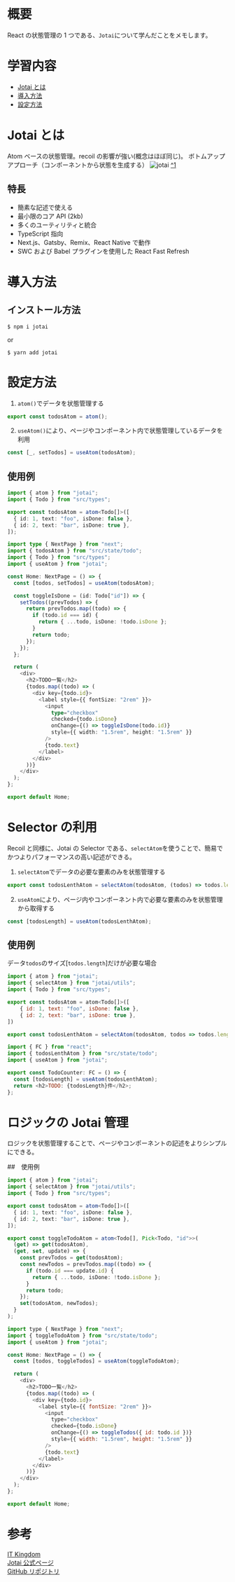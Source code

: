 <!--
title:   【React状態管理6】Jotai
tags:    react, state, jotai
private: false
-->

# 概要

React の状態管理の 1 つである、`Jotai`について学んだことをメモします。

# 学習内容

- [Jotai とは](#jotaiとは)
- [導入方法](#導入方法)
- [設定方法](#設定方法)

# Jotai とは

Atom ベースの状態管理。recoil の影響が強い(概念はほぼ同じ)。
ボトムアップアプローチ（コンポーネントから状態を生成する）
![jotai](https://storage.googleapis.com/candycode/jotai/jotai-mascot.png)
[^1](https://jotai.org/)

## 特長

- 簡素な記述で使える
- 最小限のコア API (2kb)
- 多くのユーティリティと統合
- TypeScript 指向
- Next.js、Gatsby、Remix、React Native で動作
- SWC および Babel プラグインを使用した React Fast Refresh

# 導入方法

## インストール方法

```
$ npm i jotai
```

or

```
$ yarn add jotai
```

# 設定方法

1. `atom()`でデータを状態管理する

```javascript
export const todosAtom = atom();
```

2. `useAtom()`により、ページやコンポーネント内で状態管理しているデータを利用

```javascript
const [_, setTodos] = useAtom(todosAtom);
```

## 使用例

```typescript :src/state/todo
import { atom } from "jotai";
import { Todo } from "src/types";

export const todosAtom = atom<Todo[]>([
  { id: 1, text: "foo", isDone: false },
  { id: 2, text: "bar", isDone: true },
]);
```

```typescript
import type { NextPage } from "next";
import { todosAtom } from "src/state/todo";
import { Todo } from "src/types";
import { useAtom } from "jotai";

const Home: NextPage = () => {
  const [todos, setTodos] = useAtom(todosAtom);

  const toggleIsDone = (id: Todo["id"]) => {
    setTodos((prevTodos) => {
      return prevTodos.map((todo) => {
        if (todo.id === id) {
          return { ...todo, isDone: !todo.isDone };
        }
        return todo;
      });
    });
  };

  return (
    <div>
      <h2>TODO一覧</h2>
      {todos.map((todo) => (
        <div key={todo.id}>
          <label style={{ fontSize: "2rem" }}>
            <input
              type="checkbox"
              checked={todo.isDone}
              onChange={() => toggleIsDone(todo.id)}
              style={{ width: "1.5rem", height: "1.5rem" }}
            />
            {todo.text}
          </label>
        </div>
      ))}
    </div>
  );
};

export default Home;
```

# Selector の利用

Recoil と同様に、Jotai の Selector である、`selectAtom`を使うことで、簡易でかつよりパフォーマンスの高い記述ができる。

1. `selectAtom`でデータの必要な要素のみを状態管理する

```javascript
export const todosLenthAtom = selectAtom(todosAtom, (todos) => todos.length);
```

2. `useAtom`により、ページ内やコンポーネント内で必要な要素のみを状態管理から取得する

```javascript
const [todosLength] = useAtom(todosLenthAtom);
```

## 使用例

データ`todos`のサイズ[`todos.length`]だけが必要な場合

```javascript
import { atom } from "jotai";
import { selectAtom } from "jotai/utils";
import { Todo } from "src/types";

export const todosAtom = atom<Todo[]>([
    { id: 1, text: "foo", isDone: false },
    { id: 2, text: "bar", isDone: true },
])

export const todosLenthAtom = selectAtom(todosAtom, todos => todos.length);
```

```javascript
import { FC } from "react";
import { todosLenthAtom } from "src/state/todo";
import { useAtom } from "jotai";

export const TodoCounter: FC = () => {
  const [todosLength] = useAtom(todosLenthAtom);
  return <h2>TODO: {todosLength}件</h2>;
};
```

# ロジックの Jotai 管理

ロジックを状態管理することで、ページやコンポーネントの記述をよりシンプルにできる。

##　使用例

```typescript
import { atom } from "jotai";
import { selectAtom } from "jotai/utils";
import { Todo } from "src/types";

export const todosAtom = atom<Todo[]>([
  { id: 1, text: "foo", isDone: false },
  { id: 2, text: "bar", isDone: true },
]);

export const toggleTodoAtom = atom<Todo[], Pick<Todo, "id">>(
  (get) => get(todosAtom),
  (get, set, update) => {
    const prevTodos = get(todosAtom);
    const newTodos = prevTodos.map((todo) => {
      if (todo.id === update.id) {
        return { ...todo, isDone: !todo.isDone };
      }
      return todo;
    });
    set(todosAtom, newTodos);
  }
);
```

```javascript
import type { NextPage } from "next";
import { toggleTodoAtom } from "src/state/todo";
import { useAtom } from "jotai";

const Home: NextPage = () => {
  const [todos, toggleTodos] = useAtom(toggleTodoAtom);

  return (
    <div>
      <h2>TODO一覧</h2>
      {todos.map((todo) => (
        <div key={todo.id}>
          <label style={{ fontSize: "2rem" }}>
            <input
              type="checkbox"
              checked={todo.isDone}
              onChange={() => toggleTodos({ id: todo.id })}
              style={{ width: "1.5rem", height: "1.5rem" }}
            />
            {todo.text}
          </label>
        </div>
      ))}
    </div>
  );
};

export default Home;
```

# 参考

[IT Kingdom](https://it-kingdom.com)<br>
[Jotai 公式ページ](https://jotai.org/)<br>
[GitHub リポジトリ](https://github.com/yamashin01/react_state_management/tree/main/Jotai01)<br>
